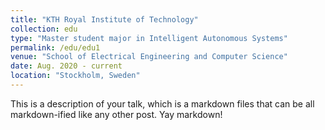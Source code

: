 ```yaml
---
title: "KTH Royal Institute of Technology"
collection: edu
type: "Master student major in Intelligent Autonomous Systems"
permalink: /edu/edu1
venue: "School of Electrical Engineering and Computer Science"
date: Aug. 2020 - current
location: "Stockholm, Sweden"
---
```


This is a description of your talk, which is a markdown files that can be all markdown-ified like any other post. Yay markdown!
